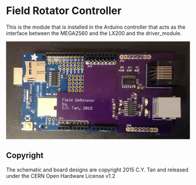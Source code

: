 # Field Rotator Controller

This is the module that is installed in the Arduino controller that
acts as the interface between the MEGA2560 and the LX200 and the
driver_module.

![Field Rotator Controller Module](../../wiki_pics/IMG_1311.jpg)

## Copyright

The schematic and board designs are copyright 2015 C.Y. Tan and
released under the CERN Open Hardware License v1.2

